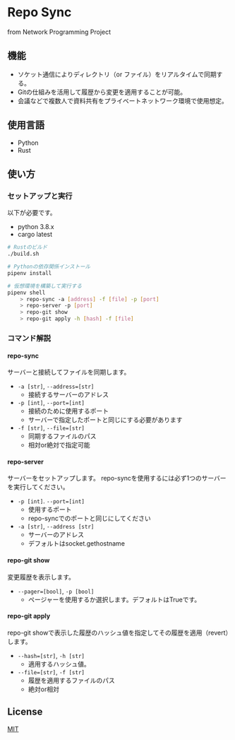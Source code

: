 # Repo Sync

from Network Programming Project

## 機能

- ソケット通信によりディレクトリ（or ファイル）をリアルタイムで同期する。
- Gitの仕組みを活用して履歴から変更を適用することが可能。
- 会議などで複数人で資料共有をプライベートネットワーク環境で使用想定。

## 使用言語

- Python
- Rust

## 使い方

### セットアップと実行

以下が必要です。

- python 3.8.x
- cargo latest

```bash
# Rustのビルド
./build.sh

# Pythonの依存関係インストール
pipenv install

# 仮想環境を構築して実行する
pipenv shell
    > repo-sync -a [address] -f [file] -p [port]
    > repo-server -p [port]
    > repo-git show
    > repo-git apply -h [hash] -f [file]
```

### コマンド解説

#### repo-sync

サーバーと接続してファイルを同期します。

- `-a [str]`, `--address=[str]`
  - 接続するサーバーのアドレス
- `-p [int]`, `--port=[int]`
  - 接続のために使用するポート
  - サーバーで指定したポートと同じにする必要があります
- `-f [str]`, `--file=[str]`
  - 同期するファイルのパス
  - 相対or絶対で指定可能

#### repo-server

サーバーをセットアップします。
repo-syncを使用するには必ず1つのサーバーを実行してください。

- `-p [int]`. `--port=[int]`
  - 使用するポート
  - repo-syncでのポートと同じにしてください
- `-a [str]`, `--address [str]`
  - サーバーのアドレス
  - デフォルトはsocket.gethostname

#### repo-git show

変更履歴を表示します。

- `--pager=[bool]`, `-p [bool]`
  - ページャーを使用するか選択します。デフォルトはTrueです。

#### repo-git apply

repo-git showで表示した履歴のハッシュ値を指定してその履歴を適用（revert）します。

- `--hash=[str]`, `-h [str]`
  - 適用するハッシュ値。
- `--file=[str]`, `-f [str]`
  - 履歴を適用するファイルのパス
  - 絶対or相対

## License

[MIT](LICENSE)
